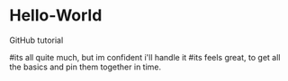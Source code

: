# Hello-World
GitHub tutorial

#its all quite much, but im confident i'll handle it
#its feels great, to get all the basics and pin them together in time.
